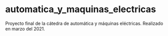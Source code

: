 # automatica_y_maquinas_electricas
Proyecto final de la cátedra de automática y máquinas eléctricas. Realizado en marzo del 2021.
